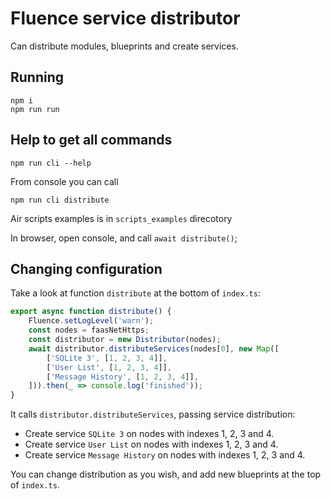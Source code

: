 # Fluence service distributor
Can distribute modules, blueprints and create services.

## Running
```shell
npm i
npm run run 
```

## Help to get all commands
```shell
npm run cli --help
```

From console you can call
```shell
npm run cli distribute
```

Air scripts examples is in `scripts_examples` direcotory

In browser, open console, and call `await distribute()`;

## Changing configuration
Take a look at function `distribute` at the bottom of `index.ts`:
```typescript
export async function distribute() {
	Fluence.setLogLevel('warn');
	const nodes = faasNetHttps;
	const distributor = new Distributor(nodes);
	await distributor.distributeServices(nodes[0], new Map([
		['SQLite 3', [1, 2, 3, 4]],
		['User List', [1, 2, 3, 4]],
		['Message History', [1, 2, 3, 4]],
	])).then(_ => console.log('finished'));
}
```

It calls `distributor.distributeServices`, passing service distribution:
- Create service `SQLite 3` on nodes with indexes 1, 2, 3 and 4. 
- Create service `User List` on nodes with indexes 1, 2, 3 and 4. 
- Create service `Message History` on nodes with indexes 1, 2, 3 and 4.

You can change distribution as you wish, and add new blueprints at the top of `index.ts`.
